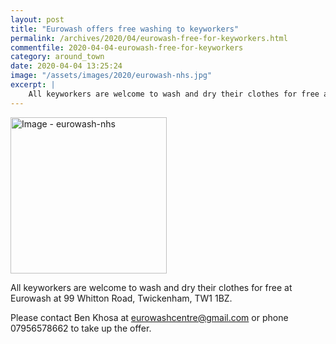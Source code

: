 ```yaml
---
layout: post
title: "Eurowash offers free washing to keyworkers"
permalink: /archives/2020/04/eurowash-free-for-keyworkers.html
commentfile: 2020-04-04-eurowash-free-for-keyworkers
category: around_town
date: 2020-04-04 13:25:24
image: "/assets/images/2020/eurowash-nhs.jpg"
excerpt: |
    All keyworkers are welcome to wash and dry their clothes for free at Eurowash at 99 Whitton Road, Twickenham, TW1 1BZ.
---
```

<a href="/assets/images/2020/eurowash-nhs.jpg" title="Click for a larger image"><img src="/assets/images/2020/eurowash-nhs-thumb.jpg" width="250" alt="Image - eurowash-nhs"  class="photo right"/></a>

All keyworkers are welcome to wash and dry their clothes for free at Eurowash at 99 Whitton Road, Twickenham, TW1 1BZ.

Please contact Ben Khosa at [eurowashcentre@gmail.com](mailto:eurowashcentre@gmail.com) or phone 07956578662 to take up the offer.
